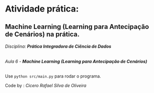 # Atividade prática:

## Machine Learning (Learning para Antecipação de Cenários) na prática.

###### Disciplina: **Prática Integradora de Ciência de Dados**

###### Aula 6 - **Machine Learning (Learning para Antecipação de Cenários)**

Use `python src/main.py` para rodar o programa.

Code by
: _Cicero Rafael Silva de Oliveira_
